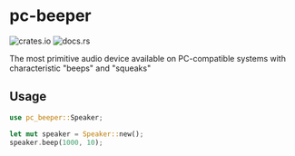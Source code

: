 # pc-beeper

![crates.io](https://img.shields.io/crates/v/pc-beeper.svg)
![docs.rs](https://docs.rs/pc-beeper/badge.svg)

The most primitive audio device available on PC-compatible systems with characteristic "beeps" and "squeaks"

## Usage
```rust
use pc_beeper::Speaker;

let mut speaker = Speaker::new();
speaker.beep(1000, 10);
```